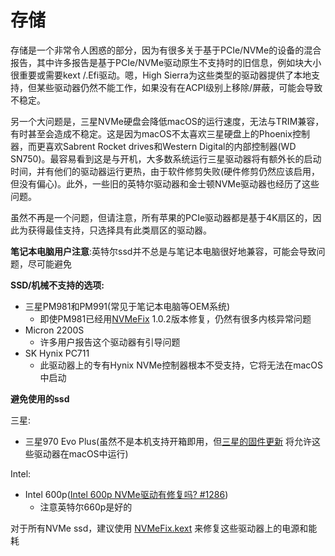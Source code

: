 # 存储

存储是一个非常令人困惑的部分，因为有很多关于基于PCIe/NVMe的设备的混合报告，其中许多报告是基于PCIe/NVMe驱动原生不支持时的旧信息，例如块大小很重要或需要kext /.Efi驱动。嗯，High Sierra为这些类型的驱动器提供了本地支持，但某些驱动器仍然不能工作，如果没有在ACPI级别上移除/屏蔽，可能会导致不稳定。

另一个大问题是，三星NVMe硬盘会降低macOS的运行速度，无法与TRIM兼容，有时甚至会造成不稳定。这是因为macOS不太喜欢三星硬盘上的Phoenix控制器，而更喜欢Sabrent Rocket drives和Western Digital的内部控制器(WD SN750)。最容易看到这是与开机，大多数系统运行三星驱动器将有额外长的启动时间，并有他们的驱动器运行更热，由于软件修剪失败(硬件修剪仍然应该启用，但没有偏心)。此外，一些旧的英特尔驱动器和金士顿NVMe驱动器也经历了这些问题。

虽然不再是一个问题，但请注意，所有苹果的PCIe驱动器都是基于4K扇区的，因此为获得最佳支持，只选择具有此类扇区的驱动器。

**笔记本电脑用户注意**:英特尔ssd并不总是与笔记本电脑很好地兼容，可能会导致问题，尽可能避免

**SSD/机械不支持的选项:**

* 三星PM981和PM991(常见于笔记本电脑等OEM系统)
  * 即使PM981已经用[NVMeFix](https://github.com/acidanthera/NVMeFix/releases) 1.0.2版本修复，仍然有很多内核异常问题
* Micron 2200S
  * 许多用户报告这个驱动器有引导问题
* SK Hynix PC711
  * 此驱动器上的专有Hynix NVMe控制器根本不受支持，它将无法在macOS中启动

**避免使用的ssd**

三星:

* 三星970 Evo Plus(虽然不是本机支持开箱即用，但[三星的固件更新](https://www.samsung.com/semiconductor/minisite/ssd/download/tools/) 将允许这些驱动器在macOS中运行)

Intel:

* Intel 600p([Intel 600p NVMe驱动有修复吗? #1286](https://github.com/acidanthera/bugtracker/issues/1286))
  * 注意英特尔660p是好的

对于所有NVMe ssd，建议使用 [NVMeFix.kext](https://github.com/acidanthera/NVMeFix) 来修复这些驱动器上的电源和能耗
